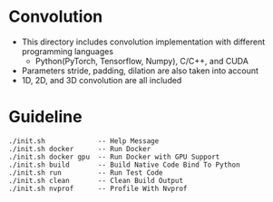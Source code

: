 # Convolution
- This directory includes convolution implementation with different programming languages
  - Python(PyTorch, Tensorflow, Numpy), C/C++, and CUDA
- Parameters stride, padding, dilation are also taken into account
- 1D, 2D, and 3D convolution are all included

# Guideline
```
./init.sh             -- Help Message
./init.sh docker      -- Run Docker
./init.sh docker gpu  -- Run Docker with GPU Support
./init.sh build       -- Build Native Code Bind To Python
./init.sh run         -- Run Test Code
./init.sh clean       -- Clean Build Output
./init.sh nvprof      -- Profile With Nvprof
```


